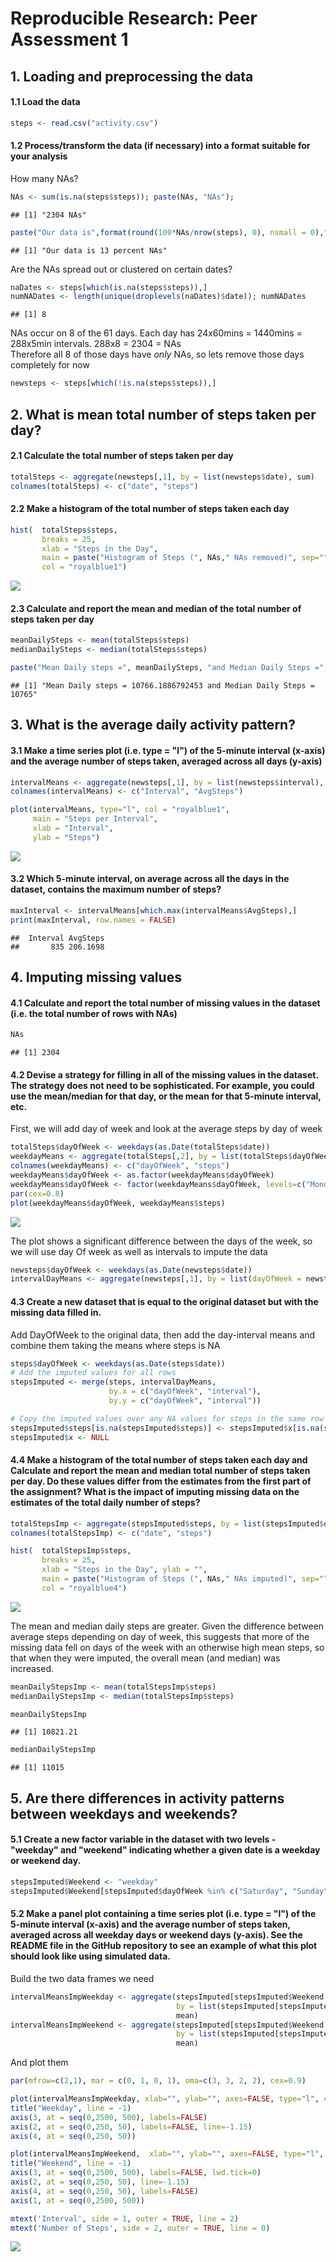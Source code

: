 # Reproducible Research: Peer Assessment 1


## 1. Loading and preprocessing the data
#### 1.1 Load the data

```r
steps <- read.csv("activity.csv")
```

#### 1.2 Process/transform the data (if necessary) into a format suitable for your analysis
How many NAs?

```r
NAs <- sum(is.na(steps$steps)); paste(NAs, "NAs"); 
```

```
## [1] "2304 NAs"
```

```r
paste("Our data is",format(round(100*NAs/nrow(steps), 0), nsmall = 0),"percent NAs")
```

```
## [1] "Our data is 13 percent NAs"
```

Are the NAs spread out or clustered on certain dates?

```r
naDates <- steps[which(is.na(steps$steps)),]
numNADates <- length(unique(droplevels(naDates)$date)); numNADates
```

```
## [1] 8
```

NAs occur on 8 of the 61 days. Each day has 24x60mins = 1440mins = 288x5min intervals. 288x8 = 2304 = NAs  
Therefore all 8 of those days have *only* NAs, so lets remove those days completely for now

```r
newsteps <- steps[which(!is.na(steps$steps)),]
```

## 2. What is mean total number of steps taken per day?

#### 2.1 Calculate the total number of steps taken per day

```r
totalSteps <- aggregate(newsteps[,1], by = list(newsteps$date), sum)
colnames(totalSteps) <- c("date", "steps")
```

#### 2.2 Make a histogram of the total number of steps taken each day

```r
hist(  totalSteps$steps,
       breaks = 25, 
       xlab = "Steps in the Day",
       main = paste("Histogram of Steps (", NAs," NAs removed)", sep=""),
       col = "royalblue1")
```

![](PA1_template_files/figure-html/unnamed-chunk-6-1.png)<!-- -->

#### 2.3 Calculate and report the mean and median of the total number of steps taken per day

```r
meanDailySteps <- mean(totalSteps$steps)
medianDailySteps <- median(totalSteps$steps)

paste("Mean Daily steps =", meanDailySteps, "and Median Daily Steps =", medianDailySteps)
```

```
## [1] "Mean Daily steps = 10766.1886792453 and Median Daily Steps = 10765"
```

## 3. What is the average daily activity pattern?

#### 3.1 Make a time series plot (i.e. type = "l") of the 5-minute interval (x-axis) and the average number of steps taken, averaged across all days (y-axis)

```r
intervalMeans <- aggregate(newsteps[,1], by = list(newsteps$interval), mean)
colnames(intervalMeans) <- c("Interval", "AvgSteps")

plot(intervalMeans, type="l", col = "royalblue1", 
     main = "Steps per Interval", 
     xlab = "Interval", 
     ylab = "Steps")
```

![](PA1_template_files/figure-html/unnamed-chunk-8-1.png)<!-- -->

#### 3.2 Which 5-minute interval, on average across all the days in the dataset, contains the maximum number of steps?

```r
maxInterval <- intervalMeans[which.max(intervalMeans$AvgSteps),]
print(maxInterval, row.names = FALSE)
```

```
##  Interval AvgSteps
##       835 206.1698
```

## 4. Imputing missing values
#### 4.1 Calculate and report the total number of missing values in the dataset (i.e. the total number of rows with NAs)

```r
NAs
```

```
## [1] 2304
```

#### 4.2 Devise a strategy for filling in all of the missing values in the dataset. The strategy does not need to be sophisticated. For example, you could use the mean/median for that day, or the mean for that 5-minute interval, etc.

First, we will add day of week and look at the average steps by day of week

```r
totalSteps$dayOfWeek <- weekdays(as.Date(totalSteps$date))
weekdayMeans <- aggregate(totalSteps[,2], by = list(totalSteps$dayOfWeek), mean)
colnames(weekdayMeans) <- c("dayOfWeek", "steps")
weekdayMeans$dayOfWeek <- as.factor(weekdayMeans$dayOfWeek)
weekdayMeans$dayOfWeek <- factor(weekdayMeans$dayOfWeek, levels=c("Monday", "Tuesday", "Wednesday", "Thursday", "Friday", "Saturday", "Sunday"))
par(cex=0.8)
plot(weekdayMeans$dayOfWeek, weekdayMeans$steps)
```

![](PA1_template_files/figure-html/unnamed-chunk-11-1.png)<!-- -->

The plot shows a significant difference between the days of the week, so we will use day Of week as well as intervals to impute the data

```r
newsteps$dayOfWeek <- weekdays(as.Date(newsteps$date))
intervalDayMeans <- aggregate(newsteps[,1], by = list(dayOfWeek = newsteps$dayOfWeek, interval = newsteps$interval), mean)
```

#### 4.3 Create a new dataset that is equal to the original dataset but with the missing data filled in.

Add DayOfWeek to the original data, then add the day-interval means and combine them taking the means where steps is NA

```r
steps$dayOfWeek <- weekdays(as.Date(steps$date))
# Add the imputed values for all rows
stepsImputed <- merge(steps, intervalDayMeans, 
                      by.x = c("dayOfWeek", "interval"), 
                      by.y = c("dayOfWeek", "interval"))

# Copy the imputed values over any NA values for steps in the same row and remove the redundant column
stepsImputed$steps[is.na(stepsImputed$steps)] <- stepsImputed$x[is.na(stepsImputed$steps)]
stepsImputed$x <- NULL
```

#### 4.4 Make a histogram of the total number of steps taken each day and Calculate and report the mean and median total number of steps taken per day. Do these values differ from the estimates from the first part of the assignment? What is the impact of imputing missing data on the estimates of the total daily number of steps?

```r
totalStepsImp <- aggregate(stepsImputed$steps, by = list(stepsImputed$date), sum)
colnames(totalStepsImp) <- c("date", "steps")

hist(  totalStepsImp$steps,
       breaks = 25, 
       xlab = "Steps in the Day", ylab = "",
       main = paste("Histogram of Steps (", NAs," NAs imputed)", sep=""),
       col = "royalblue4")
```

![](PA1_template_files/figure-html/unnamed-chunk-14-1.png)<!-- -->

The mean and median daily steps are greater. Given the difference between average steps depending on day of week, this suggests that more of the missing data fell on days of the week with an otherwise high mean steps, so that when they were imputed, the overall mean (and median) was increased.

```r
meanDailyStepsImp <- mean(totalStepsImp$steps)
medianDailyStepsImp <- median(totalStepsImp$steps)

meanDailyStepsImp
```

```
## [1] 10821.21
```

```r
medianDailyStepsImp
```

```
## [1] 11015
```

## 5. Are there differences in activity patterns between weekdays and weekends?

#### 5.1 Create a new factor variable in the dataset with two levels - "weekday" and "weekend" indicating whether a given date is a weekday or weekend day.

```r
stepsImputed$Weekend <- "weekday"
stepsImputed$Weekend[stepsImputed$dayOfWeek %in% c("Saturday", "Sunday")] <- "weekend"
```

#### 5.2 Make a panel plot containing a time series plot (i.e. type = "l") of the 5-minute interval (x-axis) and the average number of steps taken, averaged across all weekday days or weekend days (y-axis). See the README file in the GitHub repository to see an example of what this plot should look like using simulated data.

Build the two data frames we need

```r
intervalMeansImpWeekday <- aggregate(stepsImputed[stepsImputed$Weekend == "weekday","steps"], 
                                     by = list(stepsImputed[stepsImputed$Weekend == "weekday", "interval"]), 
                                     mean)
intervalMeansImpWeekend <- aggregate(stepsImputed[stepsImputed$Weekend == "weekend","steps"], 
                                     by = list(stepsImputed[stepsImputed$Weekend == "weekend", "interval"]), 
                                     mean)
```

And plot them

```r
par(mfrow=c(2,1), mar = c(0, 1, 0, 1), oma=c(3, 3, 2, 2), cex=0.9)

plot(intervalMeansImpWeekday, xlab="", ylab="", axes=FALSE, type="l", col = "royalblue1")
title("Weekday", line = -1)
axis(3, at = seq(0,2500, 500), labels=FALSE) 
axis(2, at = seq(0,250, 50), labels=FALSE, line=-1.15)
axis(4, at = seq(0,250, 50))

plot(intervalMeansImpWeekend,  xlab="", ylab="", axes=FALSE, type="l", col = "royalblue1", ylim=c(0,200))
title("Weekend", line = -1)
axis(3, at = seq(0,2500, 500), labels=FALSE, lwd.tick=0) 
axis(2, at = seq(0,250, 50), line=-1.15)
axis(4, at = seq(0,250, 50), labels=FALSE)
axis(1, at = seq(0,2500, 500)) 

mtext('Interval', side = 1, outer = TRUE, line = 2)
mtext('Number of Steps', side = 2, outer = TRUE, line = 0)
```

![](PA1_template_files/figure-html/unnamed-chunk-18-1.png)<!-- -->

